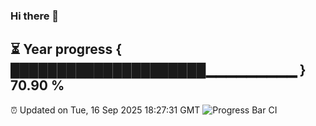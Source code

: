 ### Hi there 👋
⏳ Year progress { █████████████████████▁▁▁▁▁▁▁▁▁ } 70.90 %
---
⏰ Updated on Tue, 16 Sep 2025 18:27:31 GMT
![Progress Bar CI](https://github.com/liununu/liununu/workflows/Progress%20Bar%20CI/badge.svg)
